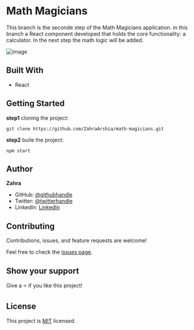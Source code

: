 # Math Magicians
This branch is the seconde step of the Math Magicians application. in this branch a React component developed that holds the core functionality: a calculator.
In the next step the math logic will be added.

![image](https://user-images.githubusercontent.com/78906545/159479410-da0f4f24-38dc-41d2-8033-27628870837d.png)


## Built With
- React

## Getting Started
**step1** cloning the project:
```
git clone https://github.com/ZahraArshia/math-magicians.git
```
**step2** buile the project:
```
npm start
```
## Author
**Zahra**
- GitHub: [@githubhandle](https://github.com/ZahraArshia)
- Twitter: [@twitterhandle](https://twitter.com/twitterhandle)
- LinkedIn: [LinkedIn](https://www.linkedin.com/in/zahra-arshia/)

## Contributing

Contributions, issues, and feature requests are welcome!

Feel free to check the [issues page](../../issues/).

## Show your support

Give a ⭐️ if you like this project!

## License

This project is [MIT](./MIT.md) licensed.
